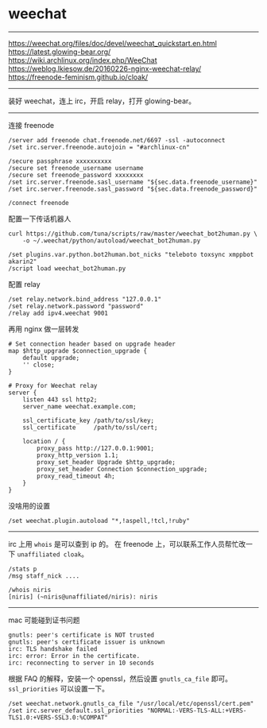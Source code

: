 # weechat

---

https://weechat.org/files/doc/devel/weechat_quickstart.en.html
https://latest.glowing-bear.org/
https://wiki.archlinux.org/index.php/WeeChat
https://weblog.lkiesow.de/20160226-nginx-weechat-relay/
https://freenode-feminism.github.io/cloak/

---

装好 weechat，连上 irc，开启 relay，打开 glowing-bear。

---

连接 freenode

```
/server add freenode chat.freenode.net/6697 -ssl -autoconnect
/set irc.server.freenode.autojoin = "#archlinux-cn"

/secure passphrase xxxxxxxxxx
/secure set freenode_username username
/secure set freenode_password xxxxxxxx
/set irc.server.freenode.sasl_username "${sec.data.freenode_username}"
/set irc.server.freenode.sasl_password "${sec.data.freenode_password}"

/connect freenode
```

配置一下传话机器人

```
curl https://github.com/tuna/scripts/raw/master/weechat_bot2human.py \
	-o ~/.weechat/python/autoload/weechat_bot2human.py

/set plugins.var.python.bot2human.bot_nicks "teleboto toxsync xmppbot akarin2"
/script load weechat_bot2human.py
```

配置 relay

```
/set relay.network.bind_address "127.0.0.1"
/set relay.network.password "password"
/relay add ipv4.weechat 9001
```

再用 nginx 做一层转发

```
# Set connection header based on upgrade header
map $http_upgrade $connection_upgrade {
	default upgrade;
	'' close;
}

# Proxy for Weechat relay
server {
	listen 443 ssl http2;
	server_name weechat.example.com;

	ssl_certificate_key /path/to/ssl/key;
	ssl_certificate     /path/to/ssl/cert;

	location / {
		proxy_pass http://127.0.0.1:9001;
		proxy_http_version 1.1;
		proxy_set_header Upgrade $http_upgrade;
		proxy_set_header Connection $connection_upgrade;
		proxy_read_timeout 4h;
	}
}
```

没啥用的设置

```
/set weechat.plugin.autoload "*,!aspell,!tcl,!ruby"
```

---

irc 上用 `whois` 是可以查到 ip 的。
在 freenode 上，可以联系工作人员帮忙改一下 `unaffiliated cloak`。

```
/stats p
/msg staff_nick ....

/whois niris
[niris] (~niris@unaffiliated/niris): niris
```

---

mac 可能碰到证书问题

```
gnutls: peer's certificate is NOT trusted
gnutls: peer's certificate issuer is unknown
irc: TLS handshake failed
irc: error: Error in the certificate.
irc: reconnecting to server in 10 seconds
```

根据 FAQ 的解释，安装一个 openssl，然后设置 `gnutls_ca_file` 即可。
`ssl_priorities` 可以设置一下。

```
/set weechat.network.gnutls_ca_file "/usr/local/etc/openssl/cert.pem"
/set irc.server_default.ssl_priorities "NORMAL:-VERS-TLS-ALL:+VERS-TLS1.0:+VERS-SSL3.0:%COMPAT"
```
